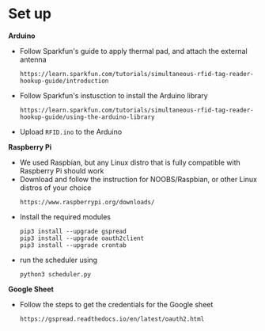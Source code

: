 # Set up

**Arduino**
- Follow Sparkfun's guide to apply thermal pad, and attach the external antenna
    ```
    https://learn.sparkfun.com/tutorials/simultaneous-rfid-tag-reader-hookup-guide/introduction
    ```
- Follow Sparkfun's instusction to install the Arduino library
    ```
    https://learn.sparkfun.com/tutorials/simultaneous-rfid-tag-reader-hookup-guide/using-the-arduino-library
    ```
- Upload `RFID.ino` to the Arduino

**Raspberry Pi**
- We used Raspbian, but any Linux distro that is fully compatible with Raspberry Pi should work
- Download and follow the instruction for NOOBS/Raspbian, or other Linux distros of your choice
    ```
    https://www.raspberrypi.org/downloads/
    ```
- Install the required modules
    ```
    pip3 install --upgrade gspread
    pip3 install --upgrade oauth2client
    pip3 install --upgrade crontab
    ```
- run the scheduler using
    ```
    python3 scheduler.py
    ```

**Google Sheet**
- Follow the steps to get the credentials for the Google sheet
    ```
    https://gspread.readthedocs.io/en/latest/oauth2.html
    ```

